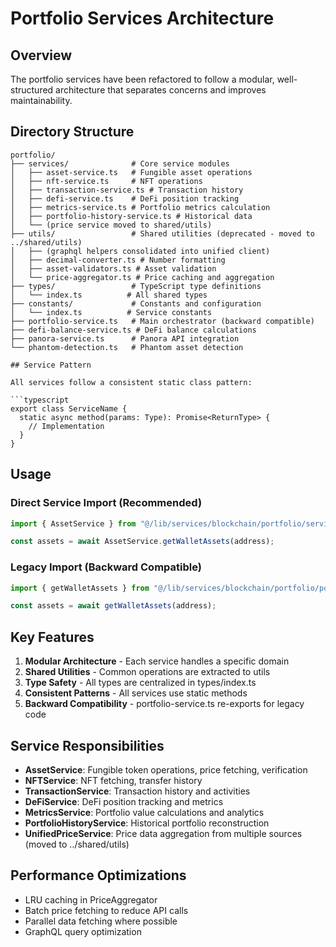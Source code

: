 # Portfolio Services Architecture

## Overview

The portfolio services have been refactored to follow a modular, well-structured architecture that separates concerns and improves maintainability.

## Directory Structure

````
portfolio/
├── services/              # Core service modules
│   ├── asset-service.ts   # Fungible asset operations
│   ├── nft-service.ts     # NFT operations
│   ├── transaction-service.ts # Transaction history
│   ├── defi-service.ts    # DeFi position tracking
│   ├── metrics-service.ts # Portfolio metrics calculation
│   ├── portfolio-history-service.ts # Historical data
│   └── (price service moved to shared/utils)
├── utils/                 # Shared utilities (deprecated - moved to ../shared/utils)
│   ├── (graphql helpers consolidated into unified client)
│   ├── decimal-converter.ts # Number formatting
│   ├── asset-validators.ts # Asset validation
│   └── price-aggregator.ts # Price caching and aggregation
├── types/                 # TypeScript type definitions
│   └── index.ts          # All shared types
├── constants/             # Constants and configuration
│   └── index.ts          # Service constants
├── portfolio-service.ts   # Main orchestrator (backward compatible)
├── defi-balance-service.ts # DeFi balance calculations
├── panora-service.ts      # Panora API integration
└── phantom-detection.ts   # Phantom asset detection

## Service Pattern

All services follow a consistent static class pattern:

```typescript
export class ServiceName {
  static async method(params: Type): Promise<ReturnType> {
    // Implementation
  }
}
````

## Usage

### Direct Service Import (Recommended)

```typescript
import { AssetService } from "@/lib/services/blockchain/portfolio/services/asset-service";

const assets = await AssetService.getWalletAssets(address);
```

### Legacy Import (Backward Compatible)

```typescript
import { getWalletAssets } from "@/lib/services/blockchain/portfolio/portfolio-service";

const assets = await getWalletAssets(address);
```

## Key Features

1. **Modular Architecture** - Each service handles a specific domain
2. **Shared Utilities** - Common operations are extracted to utils
3. **Type Safety** - All types are centralized in types/index.ts
4. **Consistent Patterns** - All services use static methods
5. **Backward Compatibility** - portfolio-service.ts re-exports for legacy code

## Service Responsibilities

- **AssetService**: Fungible token operations, price fetching, verification
- **NFTService**: NFT fetching, transfer history
- **TransactionService**: Transaction history and activities
- **DeFiService**: DeFi position tracking and metrics
- **MetricsService**: Portfolio value calculations and analytics
- **PortfolioHistoryService**: Historical portfolio reconstruction
- **UnifiedPriceService**: Price data aggregation from multiple sources (moved to ../shared/utils)

## Performance Optimizations

- LRU caching in PriceAggregator
- Batch price fetching to reduce API calls
- Parallel data fetching where possible
- GraphQL query optimization
